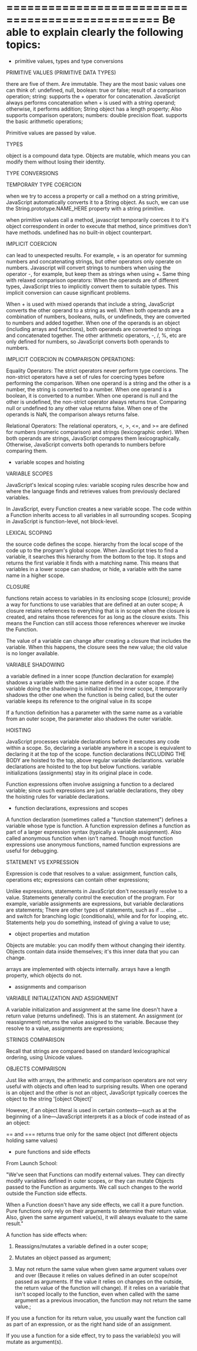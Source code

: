 ================================================
Be able to explain clearly the following topics:
================================================

- primitive values, types and type conversions

PRIMITIVE VALUES (PRIMITIVE DATA TYPES)

there are five of them. Are immutable. They are the most basic values one can think of: undefined,
null,
boolean: true or false; result of a comparison operation;
string: supports the + operator for concatenation. JavaScript always performs concatenation when + is used with a string operand; otherwise, it performs addition; String object has a length property; Also supports comparison operators;
numbers: double precision float. supports the basic arithmetic operations;


Primitive values are passed by value.

TYPES

object is a compound data type. Objects are mutable, which means you can modify them without losing their identity.

TYPE CONVERSIONS

TEMPORARY TYPE COERCION

when we try to access a property or call a method on a string primitive, JavaScript automatically converts it to a String object. As such, we can use the String.prototype.NAME_HERE property with a string primitive.

when primitive values call a method, javascript temporarily coerces it to it's object correspondent in order to execute that method, since primitives don't have methods. undefined has no built-in object counterpart.

IMPLICIT COERCION

can lead to unexpected results. For example, + is an operator for summing numbers and concatenating strings, but other operators only operate on numbers. Javascript will convert strings to numbers when using the operator -, for example, but keep them as strings when using +. Same thing with relaxed comparison operators: When the operands are of different types, JavaScript tries to implicitly convert them to suitable types. This implicit conversion can cause significant problems.

When + is used with mixed operands that include a string, JavaScript converts the other operand to a string as well. When both operands are a combination of numbers, booleans, nulls, or undefineds, they are converted to numbers and added together. When one of the operands is an object (including arrays and functions), both operands are converted to strings and concatenated together. The other arithmetic operators, -, /, %, etc are only defined for numbers, so JavaScript converts both operands to numbers.

IMPLICIT COERCION IN COMPARISON OPERATIONS:

Equality Operators: The strict operators never perform type coercions. The non-strict operators have a set of rules for coercing types before performing the comparison. When one operand is a string and the other is a number, the string is converted to a number. When one operand is a boolean, it is converted to a number. When one operand is null and the other is undefined, the non-strict operator always returns true. Comparing null or undefined to any other value returns false. When one of the operands is NaN, the comparison always returns false.

Relational Operators: The relational operators, <, >, <=, and >= are defined for numbers (numeric comparison) and strings (lexicographic order). When both operands are strings, JavaScript compares them lexicographically. Otherwise, JavaScript converts both operands to numbers before comparing them.



- variable scopes and hoisting

VARIABLE SCOPES

JavaScript's lexical scoping rules: variable scoping rules describe how and where the language finds and retrieves values from previously declared variables.

In JavaScript, every Function creates a new variable scope. The code within a Function inherits access to all variables in all surrounding scopes. Scoping in JavaScript is function-level, not block-level.

LEXICAL SCOPING

the source code defines the scope. hierarchy from the local scope of the code up to the program's global scope. When JavaScript tries to find a variable, it searches this hierarchy from the bottom to the top. It stops and returns the first variable it finds with a matching name. This means that variables in a lower scope can shadow, or hide, a variable with the same name in a higher scope.

CLOSURE

functions retain access to variables in its enclosing scope (closure); provide a way for functions to use variables that are defined at an outer scope; A closure retains references to everything that is in scope when the closure is created, and retains those references for as long as the closure exists. This means the Function can still access those references wherever we invoke the Function.

The value of a variable can change after creating a closure that includes the variable. When this happens, the closure sees the new value; the old value is no longer available.

VARIABLE SHADOWING

a variable defined in a inner scope (function declaration for example) shadows a variable with the same name defined in a outer scope. if the variable doing the shadowing is initialized in the inner scope, it temporarily shadows the other one when the function is being called, but the outer variable keeps its reference to the original value in its scope

If a function definition has a parameter with the same name as a variable from an outer scope, the parameter also shadows the outer variable.

HOISTING

JavaScript processes variable declarations before it executes any code within a scope. So, declaring a variable anywhere in a scope is equivalent to declaring it at the top of the scope. function declarations INCLUDING THE BODY are hoisted to the top, above regular variable declarations. variable declarations are hoisted to the top but below functions. variable initializations (assignments) stay in its original place in code.

Function expressions often involve assigning a function to a declared variable; since such expressions are just variable declarations, they obey the hoisting rules for variable declarations.



- function declarations, expressions and scopes

A function declaration (sometimes called a "function statement") defines a variable whose type is function.
A function expression defines a function as part of a larger expression syntax (typically a variable assignment). Also called anonymous function when isn't named. Though most function expressions use anonymous functions, named function expressions are useful for debugging.


STATEMENT VS EXPRESSION

Expression is code that resolves to a value: assignment, function calls, operations etc; expressions can contain other expressions;

Unlike expressions, statements in JavaScript don't necessarily resolve to a value. Statements generally control the execution of the program. For example, variable assignments are expressions, but variable declarations are statements; There are other types of statements, such as if ... else ... and switch for branching logic (conditionals), while and for for looping, etc. Statements help you do something, instead of giving a value to use;

- object properties and mutation

Objects are mutable: you can modify them without changing their identity. Objects contain data inside themselves; it's this inner data that you can change.

arrays are implemented with objects internally. arrays have a length property, which objects do not.

- assignments and comparison

VARIABLE INITIALIZATION AND ASSIGNMENT

A variable initialization and assignment at the same line doesn't have a return value (returns undefined). This is an statement. An assignment (or reassignment) returns the value assigned to the variable. Because they resolve to a value, assignments are expressions;

STRINGS COMPARISON

Recall that strings are compared based on standard lexicographical ordering, using Unicode values.

OBJECTS COMPARISON

Just like with arrays, the arithmetic and comparison operators are not very useful with objects and often lead to surprising results. When one operand is an object and the other is not an object, JavaScript typically coerces the object to the string '[object Object]'

However, if an object literal is used in certain contexts—such as at the beginning of a line—JavaScript interprets it as a block of code instead of as an object:

== and === returns true only for the same object (not different objects holding same values)


- pure functions and side effects

From Launch School:

"We've seen that Functions can modify external values. They can directly modify variables defined in outer scopes, or they can mutate Objects passed to the Function as arguments. We call such changes to the world outside the Function side effects.

When a Function doesn't have any side effects, we call it a pure function. Pure functions only rely on their arguments to determine their return value. Also, given the same argument value(s), it will always evaluate to the same result."

A function has side effects when:

1. Reassigns/mutates a variable defined in a outer scope;

2. Mutates an object passed as argument;

3. May not return the same value when given same argument values over and over (Because it relies on values defined in an outer scope/not passed as arguments. If the value it relies on changes on the outside, the return value of the function will change). If it relies on a variable that isn't scoped locally to the function, even when called with the same argument as a previous invocation, the function may not return the same value.;

If you use a function for its return value, you usually want the function call as part of an expression, or as the right hand side of an assignment.

If you use a function for a side effect, try to pass the variable(s) you will mutate as argument(s).



